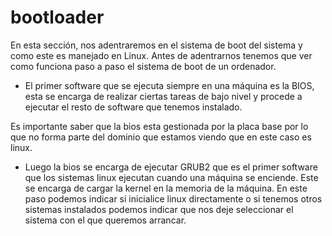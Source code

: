# bootloader

En esta sección, nos adentraremos en el sistema de boot del sistema y como este es manejado en Linux. Antes de adentrarnos tenemos que ver como funciona paso a paso el sistema de boot de un ordenador.

- El primer software que se ejecuta siempre en una máquina es la BIOS, esta se encarga de realizar ciertas tareas de bajo nivel y procede a ejecutar el resto de software que tenemos instalado. 

Es importante saber que la bios esta gestionada por la placa base por lo que no forma parte del dominio que estamos viendo que en este caso es linux.

- Luego la bios se encarga de ejecutar GRUB2 que es el primer software que los sistemas linux ejecutan cuando una máquina se enciende. Este se encarga de cargar la kernel en la memoria de la máquina. En este paso podemos indicar si inicialice linux directamente o si tenemos otros sistemas instalados podemos indicar que nos deje seleccionar el sistema con el que queremos arrancar. 
